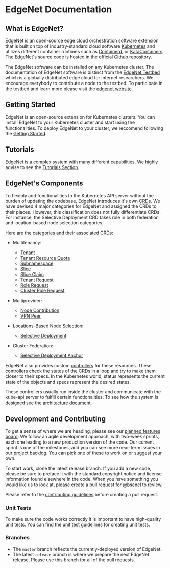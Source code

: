# EdgeNet Documentation
## What is EdgeNet?
EdgeNet is an open-source edge cloud orchestration software extension that is built on top of industry-standard cloud software [Kubernetes](https://kubernetes.io/) and utilizes different container runtimes such as [Containerd](https://containerd.io/), or [KataContainers](https://katacontainers.io/). The EdgeNet's source code is hosted in the official [Github repository](https://github.com/EdgeNet-project/edgenet).

The EdgeNet software can be installed on any Kubernetes cluster. The documentation of EdgeNet software is distinct from the [EdgeNet Testbed](https://edge-net.org) which is a globally distributed edge cloud for Internet researchers. We encourage everybody to contribute a node to the testbed. To participate in the testbed and learn more please visit the [edgenet website](https://edge-net.org).

## Getting Started
EdgeNet is an open-source extension for Kubernetes clusters. You can install EdgeNet to your Kubernetes cluster and start using the functionalities. To deploy EdgeNet to your cluster, we reccomend following the [Getting Started](/docs/installation/README.md).

## Tutorials
EdgeNet is a complex system with many different capabilities. We highly advise to see the [Tutorials Section](/docs/tutorials/README.md).

## EdgeNet's Components
To flexibly add functionalities to the Kubernetes API server without the burden of updating the codebase, EdgeNet introduces it's own [CRDs](https://kubernetes.io/docs/concepts/extend-kubernetes/api-extension/custom-resources/). We have devised 4 major categories for EdgeNet and assigned the CRDs to their places. However, this classification does not fully differentiate CRDs. For instance, the Selective Deployment CRD takes role in both federation and location-based node selection categories. 

Here are the categories and their associated CRDs:

* Multitenancy:
    * [Tenant](/docs/custom_resources.md#tenant)
    * [Tenant Resource Quota](custom_resources.md#tenant-resource-quota)
    * [Subnamespace](custom_resources.md#subnamespace)
    * [Slice](custom_resources.md#slice)
    * [Slice Claim](custom_resources.md#slice-claim)
    * [Tenant Request](custom_resources.md#tenant-request)
    * [Role Request](custom_resources.md#role-request)
    * [Cluster Role Request](custom_resources.md#cluster-role-request)


* Multiprovider:
    * [Node Contribution](custom_resources.md#node-contribution)
    * [VPN Peer](custom_resources.md#vpn-peer)
  

* Locations-Based Node Selection:
    * [Selective Deployment](custom_resources.md#selective-deployment)

* Cluster Federation:
    * [Selective Deployment Anchor](custom_resources.md#selective-deployment-anchor)

EdgeNet also provides custom [controllers](https://kubernetes.io/docs/concepts/architecture/controller/) for these resources. These controllers check the states of the CRDs in a loop and try to make them closer to their specs. In the Kubernetes world, status represents the current state of the objects and specs represent the desired states.

These controllers usually run inside the cluster and communicate with the kube-api server to fulfill certain functionalities. To see how the system is designed see the [architecture document](/docs/architecture/README.md).

<!-- FOR THE DOCUMENTORS! We can add more specific documentation such as the ones below as time progresses. -->
<!-- ## Scheduling and Selective Deployment -->
<!-- ## Federating Clusters -->

## Development and Contributing

To get a sense of where we are heading, please see our [planned features board](https://github.com/orgs/EdgeNet-project/projects/1). We follow an agile development approach, with two-week sprints, each one leading to a new production version of the code. Our current sprint is one of the milestones, and you can see more near-term issues in our [project backlog](https://github.com/orgs/EdgeNet-project/projects/2). You can pick one of these to work on or suggest your own.

To start work, clone the latest release branch. If you add a new code, please be sure to preface it with the standard copyright notice and license information found elsewhere in the code. When you have something you would like us to look at, please create a pull request for [@bsenel](https://github.com/bsenel) to review.

Please refer to the [contributing guidelines](/docs/guidelines/contribution_guidelines.md) before creating a pull request.

### Unit Tests

To make sure the code works correctly it is important to have high-quality unit tests. You can find the [unit test guidelines](/docs/guidelines/unit_test_guidelines.md) for creating unit tests.

### Branches
* The `master` branch reflects the currently-deployed version of EdgeNet.
* The latest `release` branch is where we prepare the next EdgeNet release. Please use this branch for all of the pull requests.